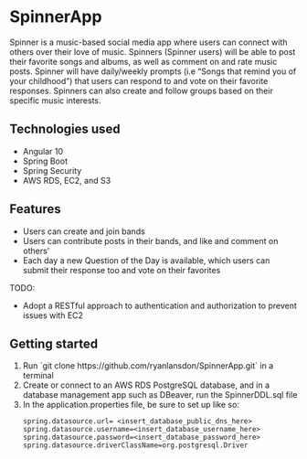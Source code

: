 # SpinnerApp
Spinner is a music-based social media app where users can connect with others over their love of music. Spinners (Spinner users) will be able to post their favorite songs and albums, as well as comment on and rate music posts. Spinner will have daily/weekly prompts (i.e “Songs that remind you of your childhood”) that users can respond to and vote on their favorite responses. Spinners can also create and follow groups based on their specific music interests.

## Technologies used
<ul>
  <li>Angular 10</li>
  <li>Spring Boot</li>
  <li>Spring Security</li>
  <li>AWS RDS, EC2, and S3</li>
</ul>

## Features
<ul>
  <li>Users can create and join bands</li>
  <li>Users can contribute posts in their bands, and like and comment on others'</li>
  <li>Each day a new Question of the Day is available, which users can submit their response too and vote on their favorites</li>
</ul>
TODO:
<ul>
  <li>Adopt a RESTful approach to authentication and authorization to prevent issues with EC2</li>
</ul>

## Getting started
<ol>
  <li>Run `git clone https://github.com/ryanlansdon/SpinnerApp.git` in a terminal</li>
  <li>Create or connect to an AWS RDS PostgreSQL database, and in a database management app such as DBeaver, run the SpinnerDDL.sql file</li>
  <li>In the application.properties file, be sure to set up like so:
    
    spring.datasource.url= <insert_database_public_dns_here>
    spring.datasource.username=<insert_database_username_here>
    spring.datasource.password=<insert_database_password_here>
    spring.datasource.driverClassName=org.postgresql.Driver
  </li>
</ol>
